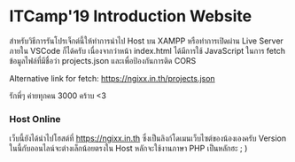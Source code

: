 # ITCamp'19 Introduction Website
สำหรับวิธีการรันโปรเจ็กต์นี้ให้ทำการนำไป Host บน XAMPP หรือทำการเปิดผ่าน Live Server ภายใน VSCode ก็ได้ครับ
เนื่องจากว่าหน้า index.html ได้มีการใช้ JavaScript ในการ fetch ข้อมูลไฟล์ที่มีชื่อว่า projects.json และเพื่อป้องกันการติด CORS

Alternative link for fetch: https://ngixx.in.th/projects.json

รักพี่ๆ ค่ายทุกคน 3000 คร้าบ <3

### Host Online
เว็บนี้ยังได้นำไปโฮสต์ที่ https://ngixx.in.th ซึ่งเป็นลิงก์โดเมนเว็บไซต์ของน้องเองครับ Version ในนี้กับออนไลน์จะต่างเล็กน้อยตรงใน Host หลักจะใช้งานภาษา PHP เป็นหลักฮะ ; )